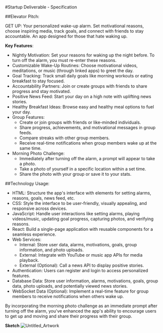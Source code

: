 #Startup Deliverable - Specification

##Elevator Pitch:

GET UP: Your personalized wake-up alarm. Set motivational reasons, choose inspiring media, track goals, and connect with friends to stay accountable. An app designed for those that hate waking up.

**Key Features**:

- Nightly Motivation: Set your reasons for waking up the night before. To turn off the alarm, you must re-enter these reasons.
- Customizable Wake-Up Routines: Choose motivational videos, meditations, or music (through linked apps) to greet the day.
- Goal Tracking: Track small daily goals like morning workouts or eating breakfast to stay focused.
- Accountability Partners: Join or create groups with friends to share progress and stay motivated.
- Positive News Feed: Start your day on a high note with uplifting news stories.
- Healthy Breakfast Ideas: Browse easy and healthy meal options to fuel your day.
- Group Features:
    - Create or join groups with friends or like-minded individuals.
    - Share progress, achievements, and motivational messages in group feeds.
    - Compare streaks with other group members.
    - Receive real-time notifications when group members wake up at the same time.
- Morning Photo Challenge:
    - Immediately after turning off the alarm, a prompt will appear to take a photo.
    - Take a photo of yourself in a specific location within a set time.
    - Share the photo with your group or save it to your stats.

##Technology Usage:

- HTML: Structure the app's interface with elements for setting alarms, reasons, goals, news feed, etc.
- CSS: Style the interface to be user-friendly, visually appealing, and responsive across devices.
- JavaScript: Handle user interactions like setting alarms, playing videos/music, updating goal progress, capturing photos, and verifying reasons.
- React: Build a single-page application with reusable components for a seamless experience.
- Web Services:
    - Internal: Store user data, alarms, motivations, goals, group information, and photo uploads.
    - External: Integrate with YouTube or music app APIs for media playback.
    - External (Optional): Call a news API to display positive stories.
- Authentication: Users can register and login to access personalized features.
- Database Data: Store user information, alarms, motivations, goals, group data, photo uploads, and potentially viewed news stories.
- WebSocket Data (Optional): Implement a real-time feature for group members to receive notifications when others wake up.

By incorporating the morning photo challenge as an immediate prompt after turning off the alarm, you've enhanced the app's ability to encourage users to get up and moving and share their progress with their group.

**Sketch**
![Untitled_Artwork](https://github.com/user-attachments/assets/8451ae28-e1b4-4c3a-a921-44424e6c624a)
